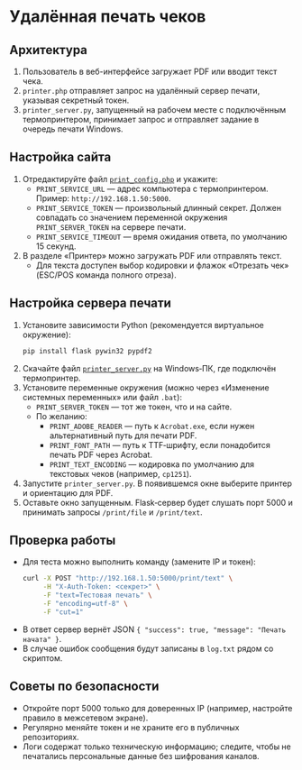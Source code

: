 # Удалённая печать чеков

## Архитектура

1. Пользователь в веб-интерфейсе загружает PDF или вводит текст чека.
2. `printer.php` отправляет запрос на удалённый сервер печати, указывая секретный токен.
3. `printer_server.py`, запущенный на рабочем месте с подключённым термопринтером, принимает запрос и отправляет задание в очередь печати Windows.

## Настройка сайта

1. Отредактируйте файл [`print_config.php`](../print_config.php) и укажите:
   - `PRINT_SERVICE_URL` — адрес компьютера с термопринтером. Пример: `http://192.168.1.50:5000`.
   - `PRINT_SERVICE_TOKEN` — произвольный длинный секрет. Должен совпадать со значением переменной окружения `PRINT_SERVER_TOKEN` на сервере печати.
   - `PRINT_SERVICE_TIMEOUT` — время ожидания ответа, по умолчанию 15 секунд.
2. В разделе «Принтер» можно загружать PDF или отправлять текст.
   - Для текста доступен выбор кодировки и флажок «Отрезать чек» (ESC/POS команда полного отреза).

## Настройка сервера печати

1. Установите зависимости Python (рекомендуется виртуальное окружение):
   ```bash
   pip install flask pywin32 pypdf2
   ```
2. Скачайте файл [`printer_server.py`](../printer_server.py) на Windows‑ПК, где подключён термопринтер.
3. Установите переменные окружения (можно через «Изменение системных переменных» или файл `.bat`):
   - `PRINT_SERVER_TOKEN` — тот же токен, что и на сайте.
   - По желанию:
     - `PRINT_ADOBE_READER` — путь к `Acrobat.exe`, если нужен альтернативный путь для печати PDF.
     - `PRINT_FONT_PATH` — путь к TTF‑шрифту, если понадобится печать PDF через Acrobat.
     - `PRINT_TEXT_ENCODING` — кодировка по умолчанию для текстовых чеков (например, `cp1251`).
4. Запустите `printer_server.py`. В появившемся окне выберите принтер и ориентацию для PDF.
5. Оставьте окно запущенным. Flask‑сервер будет слушать порт 5000 и принимать запросы `/print/file` и `/print/text`.

## Проверка работы

- Для теста можно выполнить команду (замените IP и токен):
  ```bash
  curl -X POST "http://192.168.1.50:5000/print/text" \
       -H "X-Auth-Token: <секрет>" \
       -F "text=Тестовая печать" \
       -F "encoding=utf-8" \
       -F "cut=1"
  ```
- В ответ сервер вернёт JSON `{ "success": true, "message": "Печать начата" }`.
- В случае ошибок сообщения будут записаны в `log.txt` рядом со скриптом.

## Советы по безопасности

- Откройте порт 5000 только для доверенных IP (например, настройте правило в межсетевом экране).
- Регулярно меняйте токен и не храните его в публичных репозиториях.
- Логи содержат только техническую информацию; следите, чтобы не печатались персональные данные без шифрования каналов.
